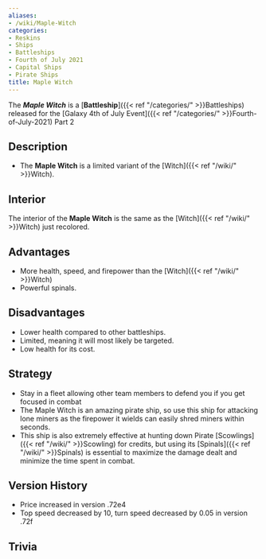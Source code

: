 ```yaml
---
aliases:
- /wiki/Maple-Witch
categories:
- Reskins
- Ships
- Battleships
- Fourth of July 2021
- Capital Ships
- Pirate Ships
title: Maple Witch
---
```


The **_Maple Witch_** is a [**Battleship**]({{< ref "/categories/" >}}Battleships) released for the [Galaxy 4th of July Event]({{< ref "/categories/" >}}Fourth-of-July-2021) Part 2 

## Description

- The **Maple Witch** is a limited variant of the [Witch]({{< ref "/wiki/" >}}Witch).

## Interior

The interior of the **Maple Witch** is the same as the [Witch]({{< ref "/wiki/" >}}Witch) just recolored.

## Advantages

- More health, speed, and firepower than the [Witch]({{< ref "/wiki/" >}}Witch)
- Powerful spinals.

## Disadvantages

- Lower health compared to other battleships.
- Limited, meaning it will most likely be targeted.
- Low health for its cost.

## Strategy

- Stay in a fleet allowing other team members to defend you if you get focused in combat
- The Maple Witch is an amazing pirate ship, so use this ship for attacking lone miners as the firepower it wields can easily shred miners within seconds.
- This ship is also extremely effective at hunting down Pirate [Scowlings]({{< ref "/wiki/" >}}Scowling) for credits, but using its [Spinals]({{< ref "/wiki/" >}}Spinals) is essential to maximize the damage dealt and minimize the time spent in combat.

## Version History 

- Price increased in version .72e4
- Top speed decreased by 10, turn speed decreased by 0.05 in version .72f

## Trivia